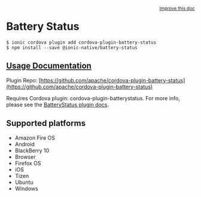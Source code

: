 <a style="float:right;font-size:12px;" href="http://github.com/ionic-team/ionic-native/edit/master/src/@ionic-native/plugins/battery-status/index.ts#L16">
  Improve this doc
</a>

# Battery Status

```
$ ionic cordova plugin add cordova-plugin-battery-status
$ npm install --save @ionic-native/battery-status
```

## [Usage Documentation](https://ionicframework.com/docs/native/battery-status/)

Plugin Repo: [https://github.com/apache/cordova-plugin-battery-status](https://github.com/apache/cordova-plugin-battery-status)

Requires Cordova plugin: cordova-plugin-batterystatus. For more info, please see the [BatteryStatus plugin docs](https://github.com/apache/cordova-plugin-battery-status).

## Supported platforms
- Amazon Fire OS
- Android
- BlackBerry 10
- Browser
- Firefox OS
- iOS
- Tizen
- Ubuntu
- Windows



